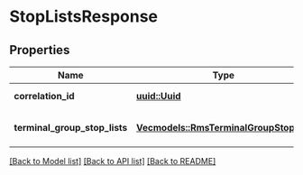 # StopListsResponse

## Properties

Name | Type | Description | Notes
------------ | ------------- | ------------- | -------------
**correlation_id** | [**uuid::Uuid**](uuid::Uuid.md) | Operation ID. | 
**terminal_group_stop_lists** | [**Vec<models::RmsTerminalGroupStopList>**](RmsTerminalGroupStopList.md) | Set of out-of-stock lists | 

[[Back to Model list]](../README.md#documentation-for-models) [[Back to API list]](../README.md#documentation-for-api-endpoints) [[Back to README]](../README.md)


